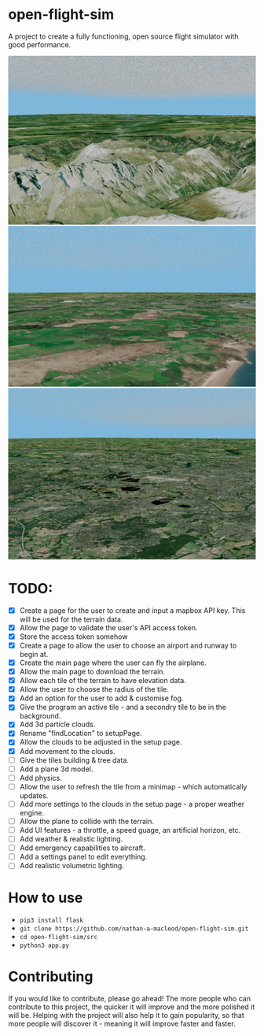 # open-flight-sim
A project to create a fully functioning, open source flight simulator with good performance.

![screenshot1](screenshot1.png)
![screenshot2](screenshot2.png)
![screenshot3](screenshot3.png)

# TODO:
- [x] Create a page for the user to create and input a mapbox API key. This will be used for the terrain data.
- [x] Allow the page to validate the user's API access token.
- [x] Store the access token somehow
- [x] Create a page to allow the user to choose an airport and runway to begin at.
- [x] Create the main page where the user can fly the airplane. 
- [x] Allow the main page to download the terrain.
- [x] Allow each tile of the terrain to have elevation data.
- [x] Allow the user to choose the radius of the tile.
- [x] Add an option for the user to add & customise fog.
- [x] Give the program an active tile - and a secondry tile to be in the background.
- [x] Add 3d particle clouds.
- [x] Rename "findLocation" to setupPage.
- [x] Allow the clouds to be adjusted in the setup page.
- [x] Add movement to the clouds.
- [ ] Give the tiles building & tree data.
- [ ] Add a plane 3d model.
- [ ] Add physics.
- [ ] Allow the user to refresh the tile from a minimap - which automatically updates.
- [ ] Add more settings to the clouds in the setup page - a proper weather engine.
- [ ] Allow the plane to collide with the terrain.
- [ ] Add UI features - a throttle, a speed guage, an artificial horizon, etc.
- [ ] Add weather & realistic lighting.
- [ ] Add emergency capabilities to aircraft.
- [ ] Add a settings panel to edit everything.
- [ ] Add realistic volumetric lighting.

# How to use
* `pip3 install flask`
* `git clone https://github.com/nathan-a-macleod/open-flight-sim.git`
* `cd open-flight-sim/src`
* `python3 app.py`

# Contributing
If you would like to contribute, please go ahead! The more people who can contribute to this project, the quicker it will improve and the more polished it will be. Helping with the project will also help it to gain popularity, so that more people will discover it - meaning it will improve faster and faster.
